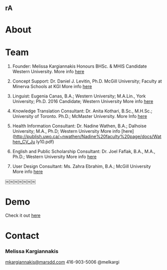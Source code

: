 <h2 class='cntr'>rA</h2>



# About




# Team

1) Founder: Melissa Kargiannakis Honours BHSc. & MHIS Candidate Western University. 
More info [here](http://ca.linkedin.com/pub/melissa-kargiannakis/32/378/200)


2) Concept Support: Dr. Daniel J. Levitin, Ph.D. McGill University; Faculty at Minerva Schools at KGI
More info [here](https://minerva.kgi.edu/faculty/)


3) Linguist: Eugenia Canas, B.A.; Western University; M.A.Lin., York University; Ph.D. 2016 Candidate; Western University
More info [here](http://www.linkedin.com/pub/eugenia-canas/28/985/452)


4) Knowledge Translation Consultant: Dr. Anita Kothari, B.Sc., M.H.Sc.; University of Toronto. Ph.D.; McMaster University.
More Info [here](http://uwo.ca/fhs/shs/people/faculty/kothari_a.html)


5) Health Information Consultant: Dr. Nadine Wathen, B.A.; Dalhoise University; M.A., Ph.D; Western University
More info [here](http://publish.uwo.ca/~nwathen/Nadine%20faculty%20page/docs/Wathen_CV_Ju ly10.pdf)


6) English and Public Scholarship Consultant: Dr. Joel Faflak, B.A., M.A., Ph.D.; Western University
More info [here](http://www.uwo.ca/english/faculty/faflak.html)

 

7) User Design Consultant: Ms. Zahra Ebrahim, B.A.; McGill University 
More info [here](http://www.architextinc.com/25619/our-people)

￼￼￼￼￼￼￼




# Demo

Check it out [here](http://melkargi.github.io/Type%202%20diabetes%20-%20Medium%20Reading%20Level%20Styled%20Placeholder.html)


# Contact

### Melissa Kargiannakis
mkargiannakis@marsdd.com
416-903-5006
@melkargi
